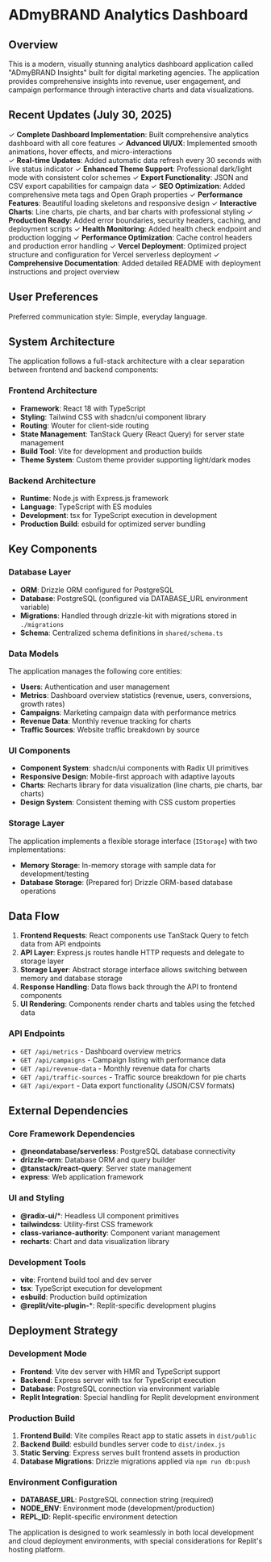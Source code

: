 # ADmyBRAND Analytics Dashboard

## Overview

This is a modern, visually stunning analytics dashboard application called "ADmyBRAND Insights" built for digital marketing agencies. The application provides comprehensive insights into revenue, user engagement, and campaign performance through interactive charts and data visualizations. 

## Recent Updates (July 30, 2025)

✓ **Complete Dashboard Implementation**: Built comprehensive analytics dashboard with all core features
✓ **Advanced UI/UX**: Implemented smooth animations, hover effects, and micro-interactions  
✓ **Real-time Updates**: Added automatic data refresh every 30 seconds with live status indicator
✓ **Enhanced Theme Support**: Professional dark/light mode with consistent color schemes
✓ **Export Functionality**: JSON and CSV export capabilities for campaign data
✓ **SEO Optimization**: Added comprehensive meta tags and Open Graph properties
✓ **Performance Features**: Beautiful loading skeletons and responsive design
✓ **Interactive Charts**: Line charts, pie charts, and bar charts with professional styling
✓ **Production Ready**: Added error boundaries, security headers, caching, and deployment scripts
✓ **Health Monitoring**: Added health check endpoint and production logging
✓ **Performance Optimization**: Cache control headers and production error handling
✓ **Vercel Deployment**: Optimized project structure and configuration for Vercel serverless deployment
✓ **Comprehensive Documentation**: Added detailed README with deployment instructions and project overview

## User Preferences

Preferred communication style: Simple, everyday language.

## System Architecture

The application follows a full-stack architecture with a clear separation between frontend and backend components:

### Frontend Architecture
- **Framework**: React 18 with TypeScript
- **Styling**: Tailwind CSS with shadcn/ui component library
- **Routing**: Wouter for client-side routing
- **State Management**: TanStack Query (React Query) for server state management
- **Build Tool**: Vite for development and production builds
- **Theme System**: Custom theme provider supporting light/dark modes

### Backend Architecture
- **Runtime**: Node.js with Express.js framework
- **Language**: TypeScript with ES modules
- **Development**: tsx for TypeScript execution in development
- **Production Build**: esbuild for optimized server bundling

## Key Components

### Database Layer
- **ORM**: Drizzle ORM configured for PostgreSQL
- **Database**: PostgreSQL (configured via DATABASE_URL environment variable)
- **Migrations**: Handled through drizzle-kit with migrations stored in `./migrations`
- **Schema**: Centralized schema definitions in `shared/schema.ts`

### Data Models
The application manages the following core entities:
- **Users**: Authentication and user management
- **Metrics**: Dashboard overview statistics (revenue, users, conversions, growth rates)
- **Campaigns**: Marketing campaign data with performance metrics
- **Revenue Data**: Monthly revenue tracking for charts
- **Traffic Sources**: Website traffic breakdown by source

### UI Components
- **Component System**: shadcn/ui components with Radix UI primitives
- **Responsive Design**: Mobile-first approach with adaptive layouts
- **Charts**: Recharts library for data visualization (line charts, pie charts, bar charts)
- **Design System**: Consistent theming with CSS custom properties

### Storage Layer
The application implements a flexible storage interface (`IStorage`) with two implementations:
- **Memory Storage**: In-memory storage with sample data for development/testing
- **Database Storage**: (Prepared for) Drizzle ORM-based database operations

## Data Flow

1. **Frontend Requests**: React components use TanStack Query to fetch data from API endpoints
2. **API Layer**: Express.js routes handle HTTP requests and delegate to storage layer
3. **Storage Layer**: Abstract storage interface allows switching between memory and database storage
4. **Response Handling**: Data flows back through the API to frontend components
5. **UI Rendering**: Components render charts and tables using the fetched data

### API Endpoints
- `GET /api/metrics` - Dashboard overview metrics
- `GET /api/campaigns` - Campaign listing with performance data
- `GET /api/revenue-data` - Monthly revenue data for charts
- `GET /api/traffic-sources` - Traffic source breakdown for pie charts
- `GET /api/export` - Data export functionality (JSON/CSV formats)

## External Dependencies

### Core Framework Dependencies
- **@neondatabase/serverless**: PostgreSQL database connectivity
- **drizzle-orm**: Database ORM and query builder
- **@tanstack/react-query**: Server state management
- **express**: Web application framework

### UI and Styling
- **@radix-ui/***: Headless UI component primitives
- **tailwindcss**: Utility-first CSS framework
- **class-variance-authority**: Component variant management
- **recharts**: Chart and data visualization library

### Development Tools
- **vite**: Frontend build tool and dev server
- **tsx**: TypeScript execution for development
- **esbuild**: Production build optimization
- **@replit/vite-plugin-***: Replit-specific development plugins

## Deployment Strategy

### Development Mode
- **Frontend**: Vite dev server with HMR and TypeScript support
- **Backend**: Express server with tsx for TypeScript execution
- **Database**: PostgreSQL connection via environment variable
- **Replit Integration**: Special handling for Replit development environment

### Production Build
1. **Frontend Build**: Vite compiles React app to static assets in `dist/public`
2. **Backend Build**: esbuild bundles server code to `dist/index.js`
3. **Static Serving**: Express serves built frontend assets in production
4. **Database Migrations**: Drizzle migrations applied via `npm run db:push`

### Environment Configuration
- **DATABASE_URL**: PostgreSQL connection string (required)
- **NODE_ENV**: Environment mode (development/production)
- **REPL_ID**: Replit-specific environment detection

The application is designed to work seamlessly in both local development and cloud deployment environments, with special considerations for Replit's hosting platform.